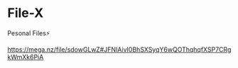 # File-X
Pesonal Files⚡️

https://mega.nz/file/sdowGLwZ#JFNIAivI0BhSXSyqY6wQOThqhqfXSP7CRgkWmXk6PiA
